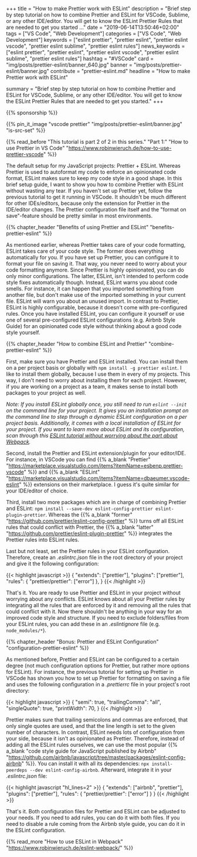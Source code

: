 
+++
title = "How to make Prettier work with ESLint"
description = "Brief step by step tutorial on how to combine Prettier and ESLint for VSCode, Sublime, or any other IDE/editor. You will get to know the ESLint Prettier Rules that are needed to get you started ..."
date = "2019-06-14T13:50:46+02:00"
tags = ["VS Code", "Web Development"]
categories = ["VS Code", "Web Development"]
keywords = ["eslint prettier", "prettier eslint", "prettier eslint vscode", "prettier eslint sublime", "prettier eslint rules"]
news_keywords = ["eslint prettier", "prettier eslint", "prettier eslint vscode", "prettier eslint sublime", "prettier eslint rules"]
hashtag = "#VSCode"
card = "img/posts/prettier-eslint/banner_640.jpg"
banner = "img/posts/prettier-eslint/banner.jpg"
contribute = "prettier-eslint.md"
headline = "How to make Prettier work with ESLint"

summary = "Brief step by step tutorial on how to combine Prettier and ESLint for VSCode, Sublime, or any other IDE/editor. You will get to know the ESLint Prettier Rules that are needed to get you started."
+++

{{% sponsorship %}}

{{% pin_it_image "vscode prettier" "img/posts/prettier-eslint/banner.jpg" "is-src-set" %}}

{{% read_before "This tutorial is part 2 of 2 in this series." "Part 1:" "How to use Prettier in VS Code" "https://www.robinwieruch.de/how-to-use-prettier-vscode" %}}

The default setup for my JavaScript projects: Prettier + ESLint. Whereas Prettier is used to autoformat my code to enforce an opinionated code format, ESLint makes sure to keep my code style in a good shape. In this brief setup guide, I want to show you how to combine Prettier with ESLint without wasting any tear. If you haven't set up Prettier yet, follow the previous tutorial to get it running in VSCode. It shouldn't be much different for other IDEs/editors, because only the extension for Prettier in the IDE/editor changes. The Prettier configuration file itself and the "format on save"-feature should be pretty similar in most environments.

{{% chapter_header "Benefits of using Prettier and ESLint" "benefits-prettier-eslint" %}}

As mentioned earlier, whereas Prettier takes care of your code formatting, ESLint takes care of your code style. The former does everything automatically for you. If you have set up Prettier, you can configure it to format your file on saving it. That way, you never need to worry about your code formatting anymore. Since Prettier is highly opinionated, you can do only minor configurations. The latter, ESLint, isn't intended to perform code style fixes automatically though. Instead, ESLint warns you about code smells. For instance, it can happen that you imported something from another file, but don't make use of the imported something in your current file. ESLint will warn you about an unused import. In contrast to Prettier, ESLint is highly configurable, because it doesn't come with pre-configured rules. Once you have installed ESLint, you can configure it yourself or use one of several pre-configured ESLint configurations (e.g. Airbnb Style Guide) for an opinionated code style without thinking about a good code style yourself.

{{% chapter_header "How to combine ESLint and Prettier" "combine-prettier-eslint" %}}

First, make sure you have Prettier and ESLint installed. You can install them on a per project basis or globally with `npm install -g prettier eslint`. I like to install them globally, because I use them in every of my projects. This way, I don't need to worry about installing them for each project. However, if you are working on a project as a team, it makes sense to install both packages to your project as well.

*Note: If you install ESLint globally once, you still need to run `eslint --init` on the command line for your project. It gives you an installation prompt on the command line to step through a dynamic ESLint configuration on a per project basis. Additionally, it comes with a local installation of ESLint for your project. If you want to learn more about ESLint and its configuration, scan through this [ESLint tutorial without worrying about the part about Webpack](https://www.robinwieruch.de/eslint-webpack).*

Second, install the Prettier and ESLint extension/plugin for your editor/IDE. For instance, in VSCode you can find {{% a_blank "Prettier" "https://marketplace.visualstudio.com/items?itemName=esbenp.prettier-vscode" %}} and {{% a_blank "ESLint" "https://marketplace.visualstudio.com/items?itemName=dbaeumer.vscode-eslint" %}} extensions on their marketplace. I guess it's quite similar for your IDE/editor of choice.

Third, install two more packages which are in charge of combining Prettier and ESLint: `npm install --save-dev eslint-config-prettier eslint-plugin-prettier`. Whereas the {{% a_blank "former" "https://github.com/prettier/eslint-config-prettier" %}} turns off all ESLint rules that could conflict with Prettier, the {{% a_blank "latter" "https://github.com/prettier/eslint-plugin-prettier" %}} integrates the Prettier rules into ESLint rules.

Last but not least, set the Prettier rules in your ESLint configuration. Therefore, create an *.eslintrc.json* file in the root directory of your project and give it the following configuration:

{{< highlight javascript >}}
{
  "extends": ["prettier"],
  "plugins": ["prettier"],
  "rules": {
    "prettier/prettier": ["error"]
  },
}
{{< /highlight >}}

That's it. You are ready to use Prettier and ESLint in your project without worrying about any conflicts. ESLint knows about all your Prettier rules by integrating all the rules that are enforced by it and removing all the rules that could conflict with it. Now there shouldn't be anything in your way for an improved code style and structure. If you need to exclude folders/files from your ESLint rules, you can add these in an *.eslintignore* file (e.g. `node_modules/*`).

{{% chapter_header "Bonus: Prettier and ESLint Configuration" "configuration-prettier-eslint" %}}

As mentioned before, Prettier and ESLint can be configured to a certain degree (not much configuration options for Prettier, but rather more options for ESLint). For instance, the previous tutorial for setting up Prettier in VSCode has shown you how to set up Prettier for formatting on saving a file and uses the following configuration in a *.prettierrc* file in your project's root directory:

{{< highlight javascript >}}
{
  "semi": true,
  "trailingComma": "all",
  "singleQuote": true,
  "printWidth": 70,
}
{{< /highlight >}}

Prettier makes sure that trailing semicolons and commas are enforced, that only single quotes are used, and that the line length is set to the given number of characters. In contrast, ESLint needs lots of configuration from your side, because it isn't as opinionated as Prettier. Therefore, instead of adding all the ESLint rules ourselves, we can use the most popular {{% a_blank "code style guide for JavaScript published by Airbnb" "https://github.com/airbnb/javascript/tree/master/packages/eslint-config-airbnb" %}}. You can install it with all its dependencies: `npx install-peerdeps --dev eslint-config-airbnb`. Afterward, integrate it in your *.eslintrc.json* file:

{{< highlight javascript "hl_lines=2" >}}
{
  "extends": ["airbnb", "prettier"],
  "plugins": ["prettier"],
  "rules": {
    "prettier/prettier": ["error"]
  }
}
{{< /highlight >}}

That's it. Both configuration files for Prettier and ESLint can be adjusted to your needs. If you need to add rules, you can do it with both files. If you need to disable a rule coming from the Airbnb style guide, you can do it in the ESLint configuration.

{{% read_more "How to use ESLint in Webpack" "https://www.robinwieruch.de/eslint-webpack/" %}}